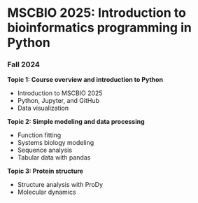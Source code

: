 # MSCBIO 2025: Introduction to bioinformatics programming in Python
### Fall 2024


**Topic 1: Course overview and introduction to Python**  
- Introduction to MSCBIO 2025  
- Python, Jupyter, and GitHub  
- Data visualization

**Topic 2: Simple modeling and data processing**  
- Function fitting  
- Systems biology modeling  
- Sequence analysis  
- Tabular data with pandas  

**Topic 3: Protein structure**  
- Structure analysis with ProDy  
- Molecular dynamics  

<!--
**Topic 4: Probability and random numbers**  
- Introduction to probability and random numbers  
- Computing with probability distributions  

**Topic 5: Stochastic models in physics**
- Statistical physics and probability   
- The Ising model  
- Markov chain Monte Carlo  
- Monte Carlo simulation for the Ising model  

**Topic 6: Optimization methods**  
- Convex optimization and steepest descent  
- Line search  
- Newton's method  

**Topic 7: Statistical inference**  
- Loss functions and linear regression  
- Likelihood-based inference  
- Bayesian inference  

**Topic 8: Data handling/visualization/machine learning**  
- Tidy data  
- Data visualization  
- The perceptron model  
-->
